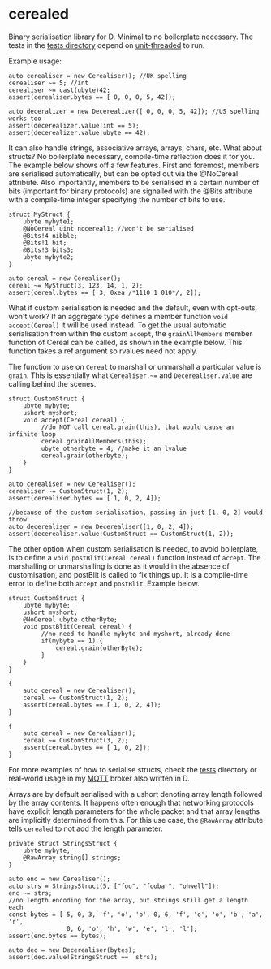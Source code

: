 cerealed
=============

Binary serialisation library for D. Minimal to no boilerplate necessary.
The tests in the [tests directory](tests) depend on
[unit-threaded](https://github.com/atilaneves/unit-threaded) to run.

Example usage:

    auto cerealiser = new Cerealiser(); //UK spelling
    cerealiser ~= 5; //int
    cerealiser ~= cast(ubyte)42;
    assert(cerealiser.bytes == [ 0, 0, 0, 5, 42]);

    auto deceralizer = new Decerealizer([ 0, 0, 0, 5, 42]); //US spelling works too
    assert(decerealizer.value!int == 5);
    assert(decerealizer.value!ubyte == 42);

It can also handle strings, associative arrays, arrays, chars, etc.
What about structs? No boilerplate necessary, compile-time reflection does it for you.
The example below shows off a few features. First and foremost, members are serialised
automatically, but can be opted out via the @NoCereal attribute. Also importantly,
members to be serialised in a certain number of bits (important for binary protocols)
are signalled with the @Bits attribute with a compile-time integer specifying the
number of bits to use.

    struct MyStruct {
        ubyte mybyte1;
        @NoCereal uint nocereal1; //won't be serialised
        @Bits!4 nibble;
        @Bits!1 bit;
        @Bits!3 bits3;
        ubyte mybyte2;
    }

    auto cereal = new Cerealiser();
    cereal ~= MyStruct(3, 123, 14, 1, 2);
    assert(cereal.bytes == [ 3, 0xea /*1110 1 010*/, 2]);

What if custom serialisation is needed and the default, even with opt-outs, won't work?
If an aggregate type defines a member function `void accept(Cereal)` it will be used
instead. To get the usual automatic serialisation from within the custom `accept`,
the `grainAllMembers` member function of Cereal can be called, as shown in the
example below. This function takes a ref argument so rvalues need not apply.

The function to use on `Cereal` to marshall or unmarshall a particular value is `grain`.
This is essentially what `Cerealiser.~=` and `Decerealiser.value` are calling behind
the scenes.

    struct CustomStruct {
        ubyte mybyte;
        ushort myshort;
        void accept(Cereal cereal) {
             //do NOT call cereal.grain(this), that would cause an infinite loop
             cereal.grainAllMembers(this);
             ubyte otherbyte = 4; //make it an lvalue
             cereal.grain(otherbyte);
        }
    }

    auto cerealiser = new Cerealiser();
    cerealiser ~= CustomStruct(1, 2);
    assert(cerealiser.bytes == [ 1, 0, 2, 4]);

    //because of the custom serialisation, passing in just [1, 0, 2] would throw
    auto decerealiser = new Decerealiser([1, 0, 2, 4]);
    assert(decerealiser.value!CustomStruct == CustomStruct(1, 2));


The other option when custom serialisation is needed, to avoid boilerplate, is to
define a `void postBlit(Cereal cereal)` function instead of `accept`. The
marshalling or unmarshalling is done as it would in the absence of customisation,
and postBlit is called to fix things up. It is a compile-time error to
define both `accept` and `postBlit`. Example below.

    struct CustomStruct {
        ubyte mybyte;
        ushort myshort;
        @NoCereal ubyte otherByte;
        void postBlit(Cereal cereal) {
             //no need to handle mybyte and myshort, already done
             if(mybyte == 1) {
                 cereal.grain(otherByte);
             }
        }
    }

    {
        auto cereal = new Cerealiser();
        cereal ~= CustomStruct(1, 2);
        assert(cereal.bytes == [ 1, 0, 2, 4]);
    }

    {
        auto cereal = new Cerealiser();
        cereal ~= CustomStruct(3, 2);
        assert(cereal.bytes == [ 1, 0, 2]);
    }

For more examples of how to serialise structs, check the [tests](tests) directory
or real-world usage in my [MQTT](https://github.com/atilaneves/mqtt) broker
also written in D.

Arrays are by default serialised with a ushort denoting array length followed
by the array contents. It happens often enough that networking protocols
have explicit length parameters for the whole packet and that array lengths
are implicitly determined from this. For this use case, the `@RawArray`
attribute tells `cerealed` to not add the length parameter.

    private struct StringsStruct {
        ubyte mybyte;
        @RawArray string[] strings;
    }

    auto enc = new Cerealiser();
    auto strs = StringsStruct(5, ["foo", "foobar", "ohwell"]);
    enc ~= strs;
    //no length encoding for the array, but strings still get a length each
    const bytes = [ 5, 0, 3, 'f', 'o', 'o', 0, 6, 'f', 'o', 'o', 'b', 'a', 'r',
                    0, 6, 'o', 'h', 'w', 'e', 'l', 'l'];
    assert(enc.bytes == bytes);

    auto dec = new Decerealiser(bytes);
    assert(dec.value!StringsStruct ==  strs);
